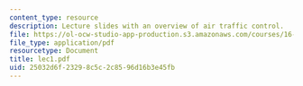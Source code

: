 ```yaml
---
content_type: resource
description: Lecture slides with an overview of air traffic control.
file: https://ol-ocw-studio-app-production.s3.amazonaws.com/courses/16-72-air-traffic-control-fall-2006/25032d6f23298c5c2c8596d16b3e45fb_lec1.pdf
file_type: application/pdf
resourcetype: Document
title: lec1.pdf
uid: 25032d6f-2329-8c5c-2c85-96d16b3e45fb
---
```

